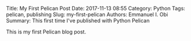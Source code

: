 Title: My First Pelican Post
Date: 2017-11-13 08:55
Category: Python
Tags: pelican, publishing
Slug: my-first-pelican
Authors: Emmanuel I. Obi
Summary: This first time I've published with Python Pelican

This is my first Pelican blog post.
